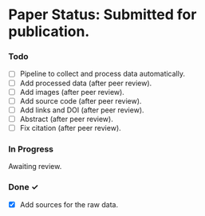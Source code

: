 # Paper Status: Submitted for publication.

### Todo

- [ ] Pipeline to collect and process data automatically.
- [ ] Add processed data (after peer review). 
- [ ] Add images (after peer review). 
- [ ] Add source code (after peer review).
- [ ] Add links and DOI (after peer review). 
- [ ] Abstract (after peer review). 
- [ ] Fix citation (after peer review).

### In Progress

Awaiting review.

### Done ✓

- [x] Add sources for the raw data.